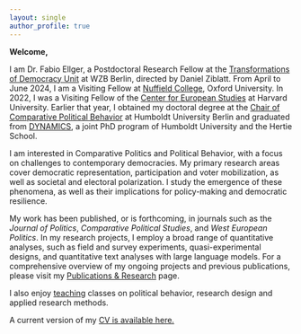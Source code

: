 ```yaml
---
layout: single
author_profile: true
---
```


**Welcome,** 

I am Dr. Fabio Ellger, a Postdoctoral Research Fellow at the [Transformations of Democracy Unit](https://www.wzb.eu/en/research/dynamics-of-political-systems/transformations-of-democracy) at WZB Berlin, directed by Daniel Ziblatt. 
From April to June 2024, I am a Visiting Fellow at [Nuffield College](https://www.nuffield.ox.ac.uk/people/profiles/fabio-ellger/), Oxford University. In 2022, I was a Visiting Fellow of the [Center for European Studies](https://ces.fas.harvard.edu/people/fabio-ellger) at Harvard University. Earlier that year, I obtained my doctoral degree at the [Chair of Comparative Political Behavior](https://www.sowi.hu-berlin.de/en/lehrbereiche-en/comparative-political-behavior/team/team-comparative-political-behavior) at Humboldt University Berlin and graduated from [DYNAMICS](https://www.sowi.hu-berlin.de/en/dynamics/people/Alumni), a joint PhD program of Humboldt University and the Hertie School.

I am interested in Comparative Politics and Political Behavior, with a focus on challenges to contemporary democracies. 
My primary research areas cover democratic representation, participation and voter mobilization, as well as societal and electoral polarization. I study the emergence of these phenomena, as well as their implications for policy-making and democratic resilience.  

My work has been published, or is forthcoming, in journals such as the _Journal of Politics_, _Comparative Political Studies_, and _West European Politics_. 
In my research projects, I employ a broad range of quantitative analyses, such as field and survey experiments, quasi-experimental designs, and quantitative text analyses with large language models.
For a comprehensive overview of my ongoing projects and previous publications, please visit my [Publications & Research](/research/) page.


 I also enjoy [teaching](/teaching/) classes on political behavior, research design and applied research methods.

A current version of my [CV is available here.](https://www.fabioellger.com/assets/docs/CV_Online_2024.pdf)
